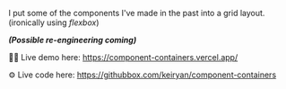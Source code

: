 I put some of the components I've made in the past into a grid layout. (ironically using *flexbox*)

__*(Possible re-engineering coming)*__

🧑‍💻 Live demo here: https://component-containers.vercel.app/

⚙️ Live code here: https://githubbox.com/keiryan/component-containers
